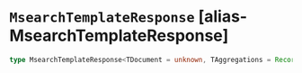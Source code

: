 # `MsearchTemplateResponse` [alias-MsearchTemplateResponse]
```typescript
type MsearchTemplateResponse<TDocument = unknown, TAggregations = Record<[AggregateName](./AggregateName.md), [AggregationsAggregate](./AggregationsAggregate.md)>> = [MsearchMultiSearchResult](./MsearchMultiSearchResult.md)<TDocument, TAggregations>;
```
